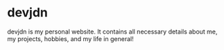 # devjdn
devjdn is my personal website. It contains all necessary details about me, my projects, hobbies, and my life in general!
